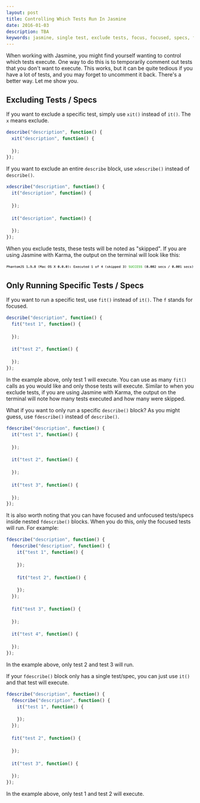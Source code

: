 ```yaml
---
layout: post
title: Controlling Which Tests Run In Jasmine
date: 2016-01-03
description: TBA
keywords: jasmine, single test, exclude tests, focus, focused, specs, fit, fdescribe, xit, xdescribe, karma
---
```


When working with Jasmine, you might find yourself wanting to control which
tests execute. One way to do this is to temporarily comment out tests that you
don't want to execute. This works, but it can be quite tedious if you have a
lot of tests, and you may forget to uncomment it back. There's a better way.
Let me show you.

## Excluding Tests / Specs

If you want to exclude a specific test, simply use `xit()` instead of `it()`.
The `x` means exclude.

```js
describe("description", function() {
  xit("description", function() {

  });
});
```

If you want to exclude an entire `describe` block, use `xdescribe()` instead
of `describe()`.

```js
xdescribe("description", function() {
  it("description", function() {

  });

  it("description", function() {

  });
});
```

When you exclude tests, these tests will be noted as "skipped". If you are
using Jasmine with Karma, the output on the terminal will look like this:

![skipped test](/images/skipped-test.png)

## Only Running Specific Tests / Specs

If you want to run a specific test, use `fit()` instead of `it()`. The `f`
stands for focused.

```js
describe("description", function() {
  fit("test 1", function() {

  });

  it("test 2", function() {

  });
});
```

In the example above, only test 1 will execute. You can use as many `fit()`
calls as you would like and only those tests will execute. Similar to when you
exclude tests, if you are using Jasmine with Karma, the output on the terminal
will note how many tests executed and how many were skipped.

What if you want to only run a specific `describe()` block? As you might guess,
use `fdescribe()` instead of `describe()`.

```js
fdescribe("description", function() {
  it("test 1", function() {

  });

  it("test 2", function() {

  });

  it("test 3", function() {

  });
});
```

It is also worth noting that you can have focused and unfocused tests/specs
inside nested `fdescribe()` blocks. When you do this, only the focused tests
will run. For example:

```js
fdescribe("description", function() {
  fdescribe("description", function() {
    it("test 1", function() {

    });

    fit("test 2", function() {

    });
  });

  fit("test 3", function() {

  });

  it("test 4", function() {

  });
});
```

In the example above, only test 2 and test 3 will run.

If your `fdescribe()` block only has a single test/spec, you can just use
`it()` and that test will execute.

```js
fdescribe("description", function() {
  fdescribe("description", function() {
    it("test 1", function() {

    });
  });

  fit("test 2", function() {

  });

  it("test 3", function() {

  });
});
```

In the example above, only test 1 and test 2 will execute.
